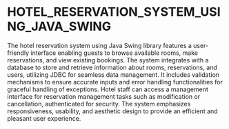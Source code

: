 # HOTEL_RESERVATION_SYSTEM_USING_JAVA_SWING

The hotel reservation system using Java Swing library features a user-friendly interface enabling guests to browse available rooms, make reservations, and view existing bookings. The system integrates with a database to store and retrieve information about rooms, reservations, and users, utilizing JDBC for seamless data management. It includes validation mechanisms to ensure accurate inputs and error handling functionalities for graceful handling of exceptions. Hotel staff can access a management interface for reservation management tasks such as modification or cancellation, authenticated for security. The system emphasizes responsiveness, usability, and aesthetic design to provide an efficient and pleasant user experience.
